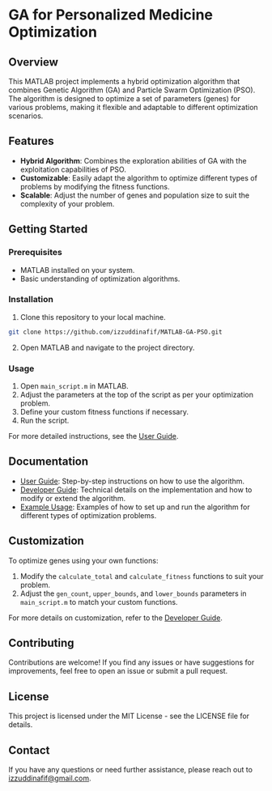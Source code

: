 # GA for Personalized Medicine Optimization


## Overview

This MATLAB project implements a hybrid optimization algorithm that combines Genetic Algorithm (GA) and Particle Swarm Optimization (PSO). The algorithm is designed to optimize a set of parameters (genes) for various problems, making it flexible and adaptable to different optimization scenarios.

## Features

- **Hybrid Algorithm**: Combines the exploration abilities of GA with the exploitation capabilities of PSO.
- **Customizable**: Easily adapt the algorithm to optimize different types of problems by modifying the fitness functions.
- **Scalable**: Adjust the number of genes and population size to suit the complexity of your problem.

## Getting Started

### Prerequisites

- MATLAB installed on your system.
- Basic understanding of optimization algorithms.

### Installation

1. Clone this repository to your local machine.
```bash
git clone https://github.com/izzuddinafif/MATLAB-GA-PSO.git
```
2. Open MATLAB and navigate to the project directory.
### Usage

1. Open `main_script.m` in MATLAB.
2. Adjust the parameters at the top of the script as per your optimization problem.
3. Define your custom fitness functions if necessary.
4. Run the script.

For more detailed instructions, see the [User Guide](docs/user_guide.md).

## Documentation

- [User Guide](docs/user_guide.md): Step-by-step instructions on how to use the algorithm.
- [Developer Guide](docs/developer_guide.md): Technical details on the implementation and how to modify or extend the algorithm.
- [Example Usage](docs/example_usage.md): Examples of how to set up and run the algorithm for different types of optimization problems.

## Customization

To optimize genes using your own functions:

1. Modify the `calculate_total` and `calculate_fitness` functions to suit your problem.
2. Adjust the `gen_count`, `upper_bounds`, and `lower_bounds` parameters in `main_script.m` to match your custom functions.

For more details on customization, refer to the [Developer Guide](docs/developer_guide.md).

## Contributing

Contributions are welcome! If you find any issues or have suggestions for improvements, feel free to open an issue or submit a pull request.

## License

This project is licensed under the MIT License - see the LICENSE file for details.

## Contact

If you have any questions or need further assistance, please reach out to [izzuddinafif\@gmail.com](mailto:izzuddinafif@gmail.com?subject=GA-PSO).
